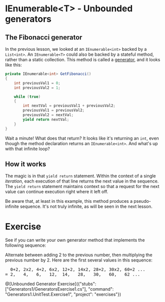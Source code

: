 [//]: # (GENERATED FILE -- DO NOT EDIT)
# IEnumerable&lt;T&gt; - Unbounded generators


## The Fibonacci generator
In the previous lesson, we looked at an `IEnumerable<int>` backed by a `List<int>`. An `IEnumerable<T>` could also be backed by a stateful method, rather than a static collection. This method is called a [generator](https://en.wikipedia.org/wiki/Generator_%28computer_programming%29), and it looks like this:

```csharp
private IEnumerable<int> GetFibonacci()
{
    int previousVal1 = 0;
    int previousVal2 = 1;

    while (true)
    {
        int nextVal = previousVal1 + previousVal2;
        previousVal1 = previousVal2;
        previousVal2 = nextVal;
        yield return nextVal;
    }
}
```

Wait a minute! What does that return? It looks like it's returning an `int`, even though the method declaration returns an `IEnumerable<int>`. And what's up with that infinite loop?

## How it works
The magic is in that `yield return` statement. Within the context of a single _iteration_, each execution of that line returns the next value in the sequence. The `yield return` statement maintains context so that a request for the next value can continue execution right where it left off.

Be aware that, at least in this example, this method produces a pseudo-infinite sequence. It's not truly infinite, as will be seen in the next lesson.

# Exercise
See if you can write your own generator method that implements the following sequence:

Alternate between adding 2 to the previous number, then multiplying the previous number by 2. Here are the first several values in this sequence:

<pre>
  0+2, 2x2, 4+2, 6x2, 12+2, 14x2, 28+2, 30x2, 60+2 ...
= 2,   4,   6,   12,  14,   28,   30,   60,   62 ...
</pre>

@[Unbounded Generator Exercise]({"stubs": ["Generators1/GeneratorsExercise1.cs"], "command": "Generators1.UnitTest.Exercise1", "project": "exercises"})
